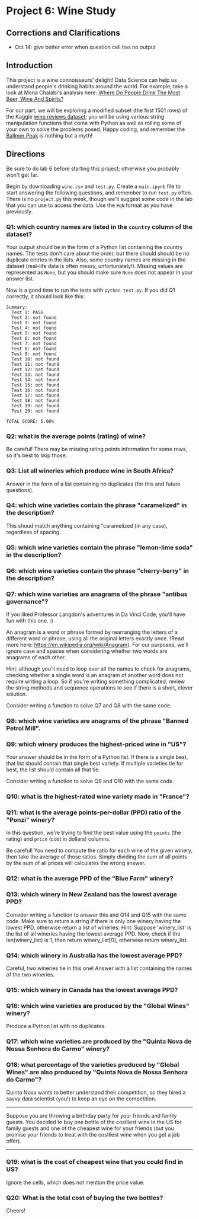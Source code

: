 # Project 6: Wine Study

## Corrections and Clarifications

* Oct 14: give better error when question cell has no output

## Introduction

This project is a wine connoisseurs' delight!  Data Science can help us understand people's drinking habits around the world.  For example, take a look at Mona Chalabi's analysis here: [Where Do People Drink The Most Beer, Wine And Spirits?](https://fivethirtyeight.com/features/dear-mona-followup-where-do-people-drink-the-most-beer-wine-and-spirits/)

For our part, we will be exploring a modified subset (the first 1501 rows) of the Kaggle
[wine reviews dataset](https://www.kaggle.com/zynicide/wine-reviews);
you will be using various string manipulation functions that come with
Python as well as rolling some of your own to solve the problems
posed. Happy coding, and remember the [Ballmer
Peak](https://xkcd.com/323/) is nothing but a myth!

## Directions

Be sure to do lab 6 before starting this project; otherwise you
probably won't get far.

Begin by downloading `wine.csv` and `test.py`.  Create a `main.ipynb`
file to start answering the following questions, and remember to run
`test.py` often.  There is no `project.py` this week, though we'll
suggest some code in the lab that you can use to access the data.  Use
the `#qN` format as you have previously.

### Q1: which country names are listed in the `country` column of the dataset?

Your output should be in the form of a Python list containing the
country names.  The tests don't care about the order, but there should
should be no duplicate entries in the lists.  Also, some country names
are missing in the dataset (real-life data is often messy,
unfortunately!).  Missing values are represented as `None`, but you
should make sure `None` does not appear in your answer list.

Now is a good time to run the tests with `python test.py`.  If you did Q1 correctly, it should look like this:

```
Summary:
  Test 1: PASS
  Test 2: not found
  Test 3: not found
  Test 4: not found
  Test 5: not found
  Test 6: not found
  Test 7: not found
  Test 8: not found
  Test 9: not found
  Test 10: not found
  Test 11: not found
  Test 12: not found
  Test 13: not found
  Test 14: not found
  Test 15: not found
  Test 16: not found
  Test 17: not found
  Test 18: not found
  Test 19: not found
  Test 20: not found

TOTAL SCORE: 5.00%
```

### Q2: what is the average points (rating) of wine?

Be careful!  There may be missing rating points information for some rows, so
it's best to skip those.

### Q3: List all wineries which produce wine in South Africa?

Answer in the form of a list containing no duplicates (for this and future questions).

### Q4: which wine varieties contain the phrase "caramelized" in the description?

This shoud match anything containing "caramelized (in any case), regardless of
spacing.

### Q5: which wine varieties contain the phrase "lemon-lime soda" in the description?


### Q6: which wine varieties contain the phrase "cherry-berry" in the description?

### Q7: which wine varieties are anagrams of the phrase "antibus governance"?

If you liked Professor Langdon's adventures in Da Vinci Code, you'll have fun with this one. :)

An anagram is a word or phrase formed by rearranging the letters of a
different word or phrase, using all the original letters exactly once.
(Read more here: https://en.wikipedia.org/wiki/Anagram).  For our
purposes, we'll ignore case and spaces when considering whether two
words are anagrams of each other.

Hint: although you'll need to loop over all the names to check for
anagrams, checking whether a single word is an anagram of another word
does not require writing a loop.  So if you're writing something
complicated, review the string methods and sequence operations to see
if there is a short, clever solution.

Consider writing a function to solve Q7 and Q8 with the same code.

### Q8: which wine varieties are anagrams of the phrase "Banned Petrol Mill".

### Q9: which winery produces the highest-priced wine in "US"?

Your answer should be in the form of a Python list.  If there is a
single best, that list should contain that single best variety.  If
multiple varieties tie for best, the list should contain all that tie.

Consider writing a function to solve Q9 and Q10 with the same code.

### Q10: what is the highest-rated wine variety made in "France"?

### Q11: what is the average points-per-dollar (PPD) ratio of the "Ponzi" winery?

In this question, we're trying to find the best value using the
`points` (the rating) and `price` (cost in dollars) columns.

Be careful!  You need to compute the ratio for each wine of the given
winery, then take the average of those ratios.  Simply dividing the
sum of all points by the sum of all prices will calculates the wrong
answer.

### Q12: what is the average PPD of the "Blue Farm" winery?

### Q13: which winery in New Zealand has the lowest average PPD?

Consider writing a function to answer this and Q14 and Q15 with the
same code. Make sure to return a string if there is only one winery having 
the lowest PPD, otherwise return a list of wineries. 
Hint: Suppose 'winery_list' is the list of all wineries having the lowest average PPD.
Now, check if the len(winery_list) is 1, then return winery_list[0], otherwise return winery_list.

### Q14: which winery in Australia has the lowest average PPD?

Careful, two wineries tie in this one!  Answer with a list containing
the names of the two wineries.

### Q15: which winery in Canada has the lowest average PPD?

### Q16: which wine varieties are produced by the "Global Wines" winery?

Produce a Python list with no duplicates.

### Q17: which wine varieties are produced by the "Quinta Nova de Nossa Senhora do Carmo" winery?

### Q18: what percentage of the varieties produced by "Global Wines" are also produced by "Quinta Nova de Nossa Senhora do Carmo"?
Quinta Nova wants to better understand their competition, so they
hired a savvy data scientist (you!) to keep an eye on the competition.

----

Suppose you are throwing a birthday party for your friends and family
guests. You decided to buy one bottle of the costliest wine in the US
for family guests and one of the cheapest wine for your friends (but
you promise your friends to treat with the costliest wine when you
get a job offer).

----

### Q19: what is the cost of cheapest wine that you could find in US?
Ignore the cells, which does not mention the price value.

### Q20: What is the total cost of buying the two bottles?

Cheers!
